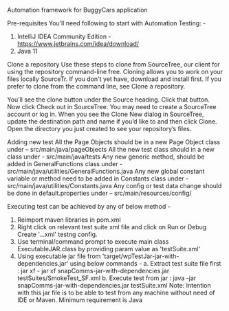 Automation framework for BuggyCars application

Pre-requisites
You’ll need following to start with Automation Testing: -

1. IntelliJ IDEA Community Edition - https://www.jetbrains.com/idea/download/
2. Java 11

Clone a repository
Use these steps to clone from SourceTree, our client for using the repository command-line free. Cloning allows you to work on your files locally SourceTr. If you don't yet have, download and install first. If you prefer to clone from the command line, see Clone a repository.

You’ll see the clone button under the Source heading. Click that button.
Now click Check out in SourceTree. You may need to create a SourceTree account or log in.
When you see the Clone New dialog in SourceTree, update the destination path and name if you’d like to and then click Clone.
Open the directory you just created to see your repository’s files.

Adding new test
All the Page Objects should be in a new Page Object class under – src/main/java/pageObjects
All the new test class should in a new class under - src/main/java/tests
Any new generic method, should be added in GeneralFunctions class under - src/main/java/utilities/GeneralFunctions.java
Any new global constant variable or method need to be added in Constants class under - src/main/java/utilities/Constants.java
Any config or test data change should be done in default.properties under – src/main/resources/config/

Executing test can be achieved by any of below method -
1. Reimport maven libraries in pom.xml
2. Right click on relevant test suite xml file and click on Run or Debug Create '...xml' testng config.
3. Use terminal/command prompt to execute main class ExecutableJAR.class by providing param value as 'testSuite.xml'
4. Using executable jar file from 'target/wpTestJar-jar-with-dependencies.jar' using below commands -
  a. Extract test suite file first : jar xf - jar xf snapComms-jar-with-dependencies.jar testSuites/SmokeTest_SF.xml
  b. Execute test from jar : java -jar snapComms-jar-with-dependencies.jar testSuite.xml
Note: Intention with this jar file is to be able to test from any machine without need of IDE or Maven. Minimum requirement is Java
